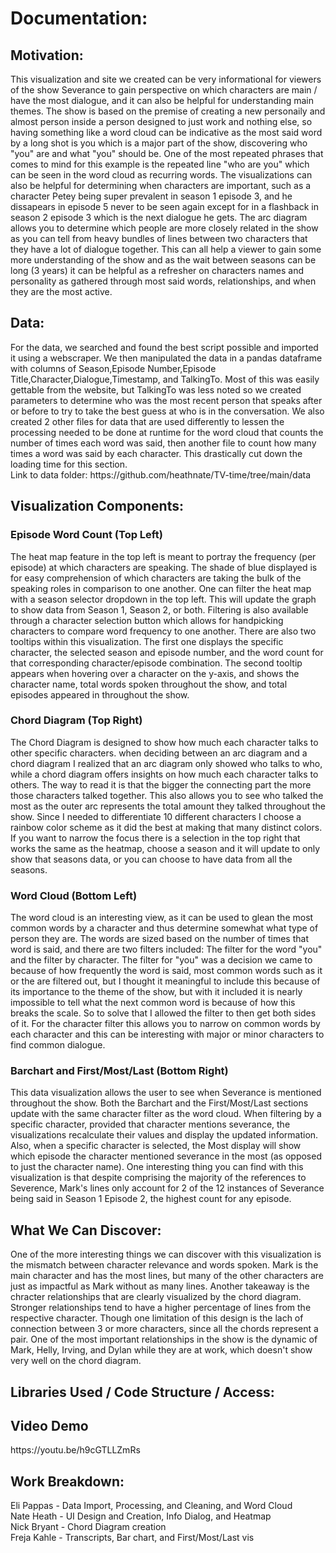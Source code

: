 <h1>Documentation:</h1>
<h2>Motivation:</h2>
<p>
  This visualization and site we created can be very informational for viewers of the show Severance to gain perspective on which characters are main / have the most dialogue, and it can also be helpful for understanding main themes. The show is based on the premise
  of creating a new personaily and almost person inside a person designed to just work and nothing else, so having something like a word cloud can be indicative as the most said word by a long shot is you which is a major part of the show, discovering who "you" are
  and what "you" should be. One of the most repeated phrases that comes to mind for this example is the repeated line "who are you" which can be seen in the word cloud as recurring words. The visualizations can also be helpful for determining when characters are important,
  such as a character Petey being super prevalent in season 1 episode 3, and he dissapears in episode 5 never to be seen again except for in a flashback in season 2 episode 3 which is the next dialogue he gets. The arc diagram allows you to determine which people are more      closely related in the show as you can tell from heavy bundles of lines between two characters that they have a lot of dialogue together. This can all help a viewer to gain some more understanding of the show and as the wait between seasons can be long (3 years) it can 
  be helpful as a refresher on characters names and personality as gathered through most said words, relationships, and when they are the most active.
</p>
<h2>Data:</h2>
<p>
  For the data, we searched and found the best script possible and imported it using a webscraper. We then manipulated the data in a pandas dataframe with columns of Season,Episode Number,Episode Title,Character,Dialogue,Timestamp, and TalkingTo.
  Most of this was easily gettable from the website, but TalkingTo was less noted so we created parameters to determine who was the most recent person that speaks after or before to try to take the best guess at who is in the conversation. We also created 2 other files
  for data that are used differently to lessen the processing needed to be done at runtime for the word cloud that counts the number of times each word was said, then another file to count how many times a word was said by each character. This drastically cut down the loading time for this section.<br>
 Link to data folder: https://github.com/heathnate/TV-time/tree/main/data
</p>
<h2>Visualization Components:</h2>
<h3>Episode Word Count (Top Left)</h3>
<p>The heat map feature in the top left is meant to portray the frequency (per episode) at which characters are speaking. The shade of blue displayed is for easy comprehension of which characters are taking the bulk of the speaking roles in comparison to one another. One can filter the heat map with a season selector dropdown in the top left. This will update the graph to show data from Season 1, Season 2, or both. Filtering is also available through a character selection button which allows for handpicking characters to compare word frequency to one another. There are also two tooltips within this visualization. The first one displays the specific character, the selected season and episode number, and the word count for that corresponding character/episode combination. The second tooltip appears when hovering over a character on the y-axis, and shows the character name, total words spoken throughout the show, and total episodes appeared in throughout the show.</p>
<h3>Chord Diagram (Top Right)</h3>
<p>The Chord Diagram is designed to show how much each character talks to other specific characters. when deciding between an arc diagram and a chord diagram I realized that an arc diagram only showed who talks to who, while a chord diagram offers insights on how much each character talks to others. The way to read it is that the bigger the connecting part the more those characters talked together. This also allows you to see who talked the most as the outer arc represents the total amount they talked throughout the show. Since I needed to differentiate 10 different characters I choose a rainbow color scheme as it did the best at making that many distinct colors. If you want to narrow the focus there is a selection in the top right that works the same as the heatmap, choose a season and it will update to only show that seasons data, or you can choose to have data from all the seasons.</p>
<h3>Word Cloud (Bottom Left)</h3>
<p>
  The word cloud is an interesting view, as it can be used to glean the most common words by a character and thus determine somewhat what type of person they are. The words are sized based on the number of times that word is said, and there are two filters included:
  The filter for the word "you" and the filter by character. The filter for "you" was a decision we came to because of how frequently the word is said, most common words such as it or the are filtered out, but I thought it meaningful to include this because of its importance
  to the theme of the show, but with it included it is nearly impossible to tell what the next common word is because of how this breaks the scale. So to solve that I allowed the filter to then get both sides of it. For the character filter this allows you to narrow on common
  words by each character and this can be interesting with major or minor characters to find common dialogue.
</p>
<h3>Barchart and First/Most/Last (Bottom Right)</h3>
<p>This data visualization allows the user to see when Severance is mentioned throughout the show. Both the Barchart and the First/Most/Last sections update with the same character filter as the word cloud. When filtering by a specific character, provided that character mentions severance, the visualizations recalculate their values and display the updated information. Also, when a specific character is selected, the Most display will show which episode the character mentioned severance in the most (as opposed to just the character name). One interesting thing you can find with this visualization is that despite comprising the majority of the references to Severence, Mark's lines only account for 2 of the 12 instances of Severance being said in Season 1 Episode 2, the highest count for any episode.</p>
<h2>What We Can Discover:</h2>
<p>One of the more interesting things we can discover with this visualization is the mismatch between character relevance and words spoken. Mark is the main character and has the most lines, but many of the other characters are just as impactful as Mark without as many lines. Another takeaway is the chracter relationships that are clearly visualized by the chord diagram. Stronger relationships tend to have a higher percentage of lines from the respective character. Though one limitation of this design is the lach of connection between 3 or more characters, since all the chords represent a pair. One of the most important relationships in the show is the dynamic of Mark, Helly, Irving, and Dylan while they are at work, which doesn't show very well on the chord diagram.</p>
<h2>Libraries Used / Code Structure / Access:</h2>
<h2>Video Demo</h2>
<p>https://youtu.be/h9cGTLLZmRs</p>
<h2>Work Breakdown:</h2>
<p>Eli Pappas - Data Import, Processing, and Cleaning, and Word Cloud<br>
Nate Heath - UI Design and Creation, Info Dialog, and Heatmap<br>
Nick Bryant - Chord Diagram creation<br>
Freja Kahle - Transcripts, Bar chart, and First/Most/Last vis</p>
